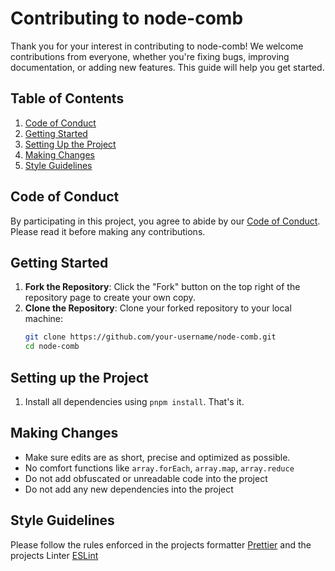 # Contributing to node-comb

Thank you for your interest in contributing to node-comb! We welcome contributions from everyone, whether you're fixing bugs, improving documentation, or adding new features. This guide will help you get started.

## Table of Contents

1. [Code of Conduct](#code-of-conduct)
2. [Getting Started](#getting-started)
3. [Setting Up the Project](#setting-up-the-project)
4. [Making Changes](#making-changes)
5. [Style Guidelines](#style-guidelines)

## Code of Conduct

By participating in this project, you agree to abide by our [Code of Conduct](CODE_OF_CONDUCT.md). Please read it before making any contributions.

## Getting Started

1. **Fork the Repository**: Click the "Fork" button on the top right of the repository page to create your own copy.
2. **Clone the Repository**: Clone your forked repository to your local machine:
   ```bash
   git clone https://github.com/your-username/node-comb.git
   cd node-comb
   ```

## Setting up the Project

1. Install all dependencies using `pnpm install`. That's it.

## Making Changes

- Make sure edits are as short, precise and optimized as possible.
- No comfort functions like `array.forEach`, `array.map`, `array.reduce`
- Do not add obfuscated or unreadable code into the project
- Do not add any new dependencies into the project

## Style Guidelines

Please follow the rules enforced in the projects formatter [Prettier](https://prettier.io/) and the projects Linter [ESLint](https://eslint.org/)
